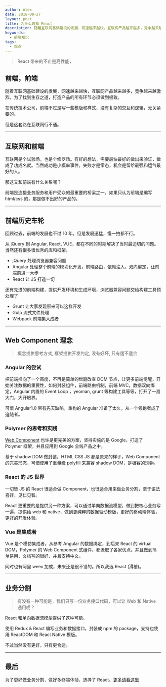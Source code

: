 ```yaml
---
author: Alex
date: 2018-09-27
layout: post
title: 为什么选择 React
description: 随着互联网基础建设的发展，网速越来越快，互联网产品越来越多，竞争越来越激烈。为了找到生存之道，打造产品的所有环节必须做到极致。
keywords: 
  - 前端知识
tags: 
  - 观点
---
```


> React 带来的不止是高性能，

## 前端，前端

随着互联网基础建设的发展，网速越来越快，互联网产品越来越多，竞争越来越激烈。为了找到生存之道，打造产品的所有环节必须做到极致。

在传统技术公司，前端不过是写一些模版和样式，没有复杂的交互和逻辑，无关紧要的。

但是这套路在互联网行不通。

----------

## 互联网和前端

互联网是个试验场，也是个修罗场。有好的想法，需要最快最好的做出来验证，做成了功成名就。当然成功是小概率事件，失败才是常态，机会是留给最强和运气最好的人。

那这又和前端有什么关系呢？

前端是连接业务服务和用户受众的最重要的桥梁之一。如果只认为前端是编写 html/css 的，那是做不出好的产品的。

----------

## 前端历史车轮

回顾过去，前端的发展也不过 10 年。但是发展迅猛，慢一拍都不行。

从 jQuery 到 Angular, React, VUE，都在不同的时期解决了当时最迫切的问题。当然还有很多很优秀的库和框架。

- jQuery 处理浏览器兼容问题
- Angular 处理整个前端的模块化开发，前端路由，依赖注入，双向绑定，让前端前进一大步
- React 让 JS 打造一切

还有先进的前端构建，提供开发环境和生成环境，浏览器兼容问题交给构建工具预处理了

- Grunt 让大家发现原来可以这样开发
- Gulp 流式文件处理
- Webpack 前端集大成者

----------

## Web Component 理念

> 概念提供思考方式, 框架提供开发约定, 没有好坏, 只有适不适合

### Angular 的尝试

把前端推向了一个高度，不再是简单的增删改查 DOM 节点，让更多前端觉醒，开始关注数据的重要性，如何封装组件，前端路由机制，前端 MVC，数据双向绑定，Angular 内置的 Event Loop ，yeoman, grunt 等构建工具等等，打开了一扇大门，大开眼界。

可惜 Angular1.0 带有先天缺陷，重构的 Angular 准备了太久，从一个领跑者成了追随者。

### Polymer 的思考和实践

[Web Component](https://developer.mozilla.org/zh-CN/docs/Web/Web_Components) 也许是更完美的方案，坚持实施的是 Google，打造了 Polymer 框架，并且应用到 Google 全线产品之中。

基于 shadow DOM 做封装，HTML CSS JS 都是原来的样子，Web Component 的完美形态，可惜使用了重量级 polyfill 来兼容 shadow DOM，是极客的玩物。

### React 的 JS 世界

一切皆 JS 的 React 很适合做 Component，也很适合用来做业务分割，至于语法喜好，见仁见智。

React 更重要的是提供另一种方案，可以通过单向数据流模型，做到把核心业务写一遍，提供给 web 和 native，做到更纯粹的数据驱动模版，更好的移动端体验，更好的开发体验。

### Vue 是集成者

Vue 是个模仿集成者，从参考 Angular 的数据绑定，到后来 React 的 virtual DOM，Polymer 的 Web Component 式组件，都汲取了各家优点，并且做到简单易用，文档写的很好，并且支持中文。

同时也有阿里 weex 加成，未来还是很不错的。所以我选 React (滑稽)。

----------

## 业务分割

> 有没有一种可能是，我们只写一份业务接口代码，可以让 Web 和 Native 通用呢？

React 和单向数据流模型提供了这种可能。

使用 Redux & React 编写业务和数据接口，封装成 npm 的 package，支持也使用 ReactDOM 和 React Native 模版。

不过当然没有更好，只有更合适。

----------

## 最后

为了更好做业务分割，做好多终端体验，选择了 React。[更多请看这里](/uke-libs)
